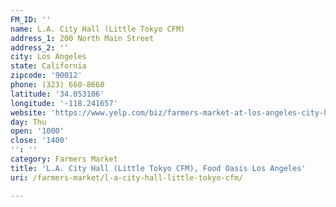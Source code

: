 ```yaml
---
FM_ID: ''
name: L.A. City Hall (Little Tokyo CFM)
address_1: 200 North Main Street
address_2: ''
city: Los Angeles
state: California
zipcode: '90012'
phone: (323) 660-8660
latitude: '34.053106'
longitude: '-118.241657'
website: 'https://www.yelp.com/biz/farmers-market-at-los-angeles-city-hall-los-angeles'
day: Thu
open: '1000'
close: '1400'
'': ''
category: Farmers Market
title: 'L.A. City Hall (Little Tokyo CFM), Food Oasis Los Angeles'
uri: /farmers-market/l-a-city-hall-little-tokyo-cfm/

---
```

